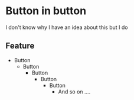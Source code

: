 # Button in button

I don't know why I have an idea about this but I do

## Feature
- Button
  - Button
    - Button
      - Button
        - Button
          - And so on ....
